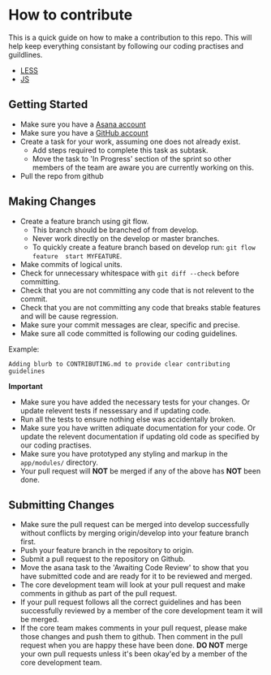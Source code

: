 # How to contribute

This is a quick guide on how to make a contribution to this repo. This will
help keep everything consistant by following our coding practises and guildlines. 
* [LESS](app/less/README.md)
* [JS](app/js/README.md)

## Getting Started

* Make sure you have a [Asana account](https://asana.com/)
* Make sure you have a [GitHub account](https://github.com/signup/free)
* Create a task for your work, assuming one does not already exist.
	* Add steps required to complete this task as subtask.
	* Move the task to 'In Progress' section of the sprint so other members 
		of the team are aware you are currently working on this.
* Pull the repo from github

## Making Changes

* Create a feature branch using git flow.
	* This branch should be branched of from develop.
	* Never work directly on the develop or master branches.
	* To quickly create a feature branch based on develop run: `git flow feature 
		start MYFEATURE`.
* Make commits of logical units.
* Check for unnecessary whitespace with `git diff --check` before committing.
* Check that you are not committing any code that is not relevent to the commit.
* Check that you are not committing any code that breaks stable features and
	will be cause regression.
* Make sure your commit messages are clear, specific and precise.
* Make sure all code committed is following our coding guidelines.

Example:

````
Adding blurb to CONTRIBUTING.md to provide clear contributing guidelines
````
__Important__

* Make sure you have added the necessary tests for your changes. Or update 
	relevent tests if nessessary and if updating code.
* Run all the tests to ensure nothing else was accidentally broken.
* Make sure you have written adiquate documentation for your code. Or 
	update the relevent documentation if updating old code as specified by
	our coding practises.
* Make sure you have prototyped any styling and markup in the `app/modules/`
	directory.
* Your pull request will __NOT__ be merged if any of the above has __NOT__ been
	done.

## Submitting Changes

* Make sure the pull request can be merged into develop successfully without conflicts
	by merging origin/develop into your feature branch first.
* Push your feature branch in the repository to origin.
* Submit a pull request to the repository on Github.
* Move the asana task to the 'Awaiting Code Review' to show that you have submitted 
	code and are ready for it to be reviewed and merged.
* The core development team will look at your pull request and make comments in github
	as part of the pull request.
* If your pull request follows all the correct guidelines and has been successfully
	reviewed by a member of the core development team it will be merged.
* If the core team makes comments in your pull request, please make those changes and
	push them to github. Then comment in the pull request when you are happy these have been
	done. __DO NOT__ merge your own pull requests unless it's been okay'ed by a member of the
	core development team.
